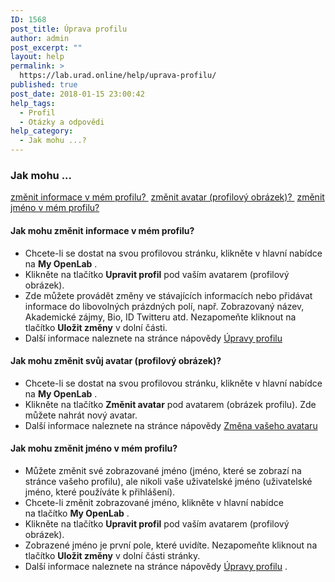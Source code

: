```yaml
---
ID: 1568
post_title: Úprava profilu
author: admin
post_excerpt: ""
layout: help
permalink: >
  https://lab.urad.online/help/uprava-profilu/
published: true
post_date: 2018-01-15 23:00:42
help_tags:
  - Profil
  - Otázky a odpovědi
help_category:
  - Jak mohu ...?
---
```

<h3>Jak mohu ...</h3>
<a href="https://lab.urad.online/help/uprava-profilu/#changeprofile">změnit informace v mém profilu? </a>
<a href="https://lab.urad.online/help/uprava-profilu/#changeavatar">změnit avatar (profilový obrázek)? </a>
<a href="https://lab.urad.online/help/uprava-profilu/#changename">změnit jméno v mém profilu?</a><a name="changeprofile"></a>
<h4>Jak mohu změnit informace v mém profilu?</h4>
<ul>
 	<li>Chcete-li se dostat na svou profilovou stránku, klikněte v hlavní nabídce na <strong>My OpenLab</strong> .</li>
 	<li>Klikněte na tlačítko <strong>Upravit profil</strong> pod vaším avatarem (profilový obrázek).</li>
 	<li>Zde můžete provádět změny ve stávajících informacích nebo přidávat informace do libovolných prázdných polí, např. Zobrazovaný název, Akademické zájmy, Bio, ID Twitteru atd. Nezapomeňte kliknout na tlačítko <strong>Uložit změny</strong> v dolní části.</li>
 	<li>Další informace naleznete na stránce nápovědy <a href="https://lab.urad.online/help/editing-my-profile/">Úpravy profilu</a><a name="changeavatar"></a></li>
</ul>
<h4>Jak mohu změnit svůj avatar (profilový obrázek)?</h4>
<ul>
 	<li>Chcete-li se dostat na svou profilovou stránku, klikněte v hlavní nabídce na <strong>My OpenLab</strong> .</li>
 	<li>Klikněte na tlačítko <strong>Změnit avatar</strong> pod avatarem (obrázek profilu). Zde můžete nahrát nový avatar.</li>
 	<li>Další informace naleznete na stránce nápovědy <a href="https://lab.urad.online/help/changing-your-avatar-profile-picture/">Změna vašeho avataru</a><a name="changename"></a></li>
</ul>
<h4>Jak mohu změnit jméno v mém profilu?</h4>
<ul>
 	<li>Můžete změnit své zobrazované jméno (jméno, které se zobrazí na stránce vašeho profilu), ale nikoli vaše uživatelské jméno (uživatelské jméno, které používáte k přihlášení).</li>
 	<li>Chcete-li změnit zobrazované jméno, klikněte v hlavní nabídce na tlačítko <strong>My OpenLab</strong> .</li>
 	<li>Klikněte na tlačítko <strong>Upravit profil</strong> pod vaším avatarem (profilový obrázek).</li>
 	<li>Zobrazené jméno je první pole, které uvidíte. Nezapomeňte kliknout na tlačítko <strong>Uložit změny</strong> v dolní části stránky.</li>
 	<li>Další informace naleznete na stránce nápovědy <a href="https://lab.urad.online/help/editing-my-profile/">Úpravy profilu</a> .</li>
</ul>